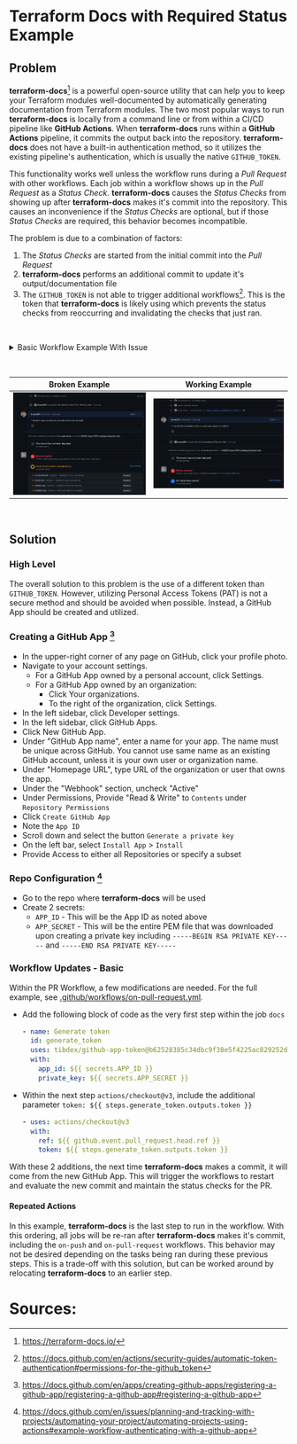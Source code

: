 # Terraform Docs with Required Status Example

## Problem

**terraform-docs**[^1] is a powerful open-source utility that can help you to keep your Terraform modules well-documented by automatically generating documentation from Terraform modules. The two most popular ways to run **terraform-docs** is locally from a command line or from within a CI/CD pipeline like **GitHub Actions**. When **terraform-docs** runs within a **GitHub Actions** pipeline, it commits the output back into the repository. **terraform-docs** does not have a built-in authentication method, so it utilizes the existing pipeline's authentication, which is usually the native `GITHUB_TOKEN`.

This functionality works well unless the workflow runs during a _Pull Request_ with other workflows. Each job within a workflow shows up in the _Pull Request_ as a _Status Check_. **terraform-docs** causes the _Status Checks_ from showing up after **terraform-docs** makes it's commit into the repository. This causes an inconvenience if the _Status Checks_ are optional, but if those _Status Checks_ are required, this behavior becomes incompatible.

The problem is due to a combination of factors:

1. The _Status Checks_ are started from the initial commit into the _Pull Request_
2. **terraform-docs** performs an additional commit to update it's output/documentation file
3. The `GITHUB_TOKEN` is not able to trigger additional workflows[^2]. This is the token that **terraform-docs** is likely using which prevents the status checks from reoccurring and invalidating the checks that just ran.

&nbsp;

<details>

<summary>Basic Workflow Example With Issue</summary>

```yaml
   name: on pull request

on: [pull_request]

permissions:
  contents: write
  pull-requests: write

concurrency:
  group: ${{ github.workflow }}-${{ github.ref }}
  cancel-in-progress: true

jobs:
  plan:
    runs-on: ubuntu-latest
    name: run terraform plan
    env:
      GITHUB_TOKEN: ${{ github.token }}
    steps:
      - name: Checkout
        uses: actions/checkout@v3

      - name: terraform plan
        uses: dflook/terraform-plan@a8d7e66e63aff79825a46e3374c4fd66ff9ce543
        id: terraform-plan
        with:
          path: .
          var_file: |
            test/tfvars/ci.auto.tfvars

  docs:
    needs: plan
    runs-on: ubuntu-latest
    name: create readme
    steps:
      - uses: actions/checkout@v3
        with:
          ref: ${{ github.event.pull_request.head.ref }}

      - name: "terraform docs creation"
        id: "terraform-docs"
        uses: terraform-docs/gh-actions@cfde42f79b15256c71f4b79ae1d6acea0f689952
        with:
          working-dir: .
          config-file: ./test/terraform-docs/.terraform-docs.yml
          output-file: terraform-docs.md
          output-method: replace
          git-push: "true"
        continue-on-error: false
```

</details>

&nbsp;

| Broken Example                                          | Working Example                                          |
| ------------------------------------------------------- | -------------------------------------------------------- |
| ![Broken Example](./resources/images/BrokenExample.png) | ![Broken Example](./resources/images/WorkingExample.png) |

&nbsp;

## Solution

### High Level

The overall solution to this problem is the use of a different token than `GITHUB_TOKEN`. However, utilizing Personal Access Tokens (PAT) is not a secure method and should be avoided when possible. Instead, a GitHub App should be created and utilized.

### Creating a GitHub App [^3]

- In the upper-right corner of any page on GitHub, click your profile photo.
- Navigate to your account settings.
  - For a GitHub App owned by a personal account, click Settings.
  - For a GitHub App owned by an organization:
    - Click Your organizations.
    - To the right of the organization, click Settings.
- In the left sidebar, click Developer settings.
- In the left sidebar, click GitHub Apps.
- Click New GitHub App.
- Under "GitHub App name", enter a name for your app. The name must be unique across GitHub. You cannot use same name as an existing GitHub account, unless it is your own user or organization name.
- Under "Homepage URL", type URL of the organization or user that owns the app.
- Under the "Webhook" section, uncheck "Active"
- Under Permissions, Provide "Read & Write" to `Contents` under `Repository Permissions`
- Click `Create GitHub App`
- Note the `App ID`
- Scroll down and select the button `Generate a private key`
- On the left bar, select `Install App` > `Install`
- Provide Access to either all Repositories or specify a subset

### Repo Configuration [^4]

- Go to the repo where **terraform-docs** will be used
- Create 2 secrets:
  - `APP_ID` - This will be the App ID as noted above
  - `APP_SECRET` - This will be the entire PEM file that was downloaded upon creating a private key including `-----BEGIN RSA PRIVATE KEY-----` and `-----END RSA PRIVATE KEY-----`

### Workflow Updates - Basic

Within the PR Workflow, a few modifications are needed. For the full example, see [.github/workflows/on-pull-request.yml](.github/workflows/on-pull-request.yml).

- Add the following block of code as the very first step within the job `docs`

  ```yml
  - name: Generate token
    id: generate_token
    uses: tibdex/github-app-token@b62528385c34dbc9f38e5f4225ac829252d1ea92
    with:
      app_id: ${{ secrets.APP_ID }}
      private_key: ${{ secrets.APP_SECRET }}
  ```

- Within the next step `actions/checkout@v3`, include the additional parameter `token: ${{ steps.generate_token.outputs.token }}`
  ```yml
  - uses: actions/checkout@v3
    with:
      ref: ${{ github.event.pull_request.head.ref }}
      token: ${{ steps.generate_token.outputs.token }}
  ```

With these 2 additions, the next time **terraform-docs** makes a commit, it will come from the new GitHub App. This will trigger the workflows to restart and evaluate the new commit and maintain the status checks for the PR.

#### Repeated Actions

In this example, **terraform-docs** is the last step to run in the workflow. With this ordering, all jobs will be re-ran after **terraform-docs** makes it's commit, including the `on-push` and `on-pull-request` workflows. This behavior may not be desired depending on the tasks being ran during these previous steps. This is a trade-off with this solution, but can be worked around by relocating **terraform-docs** to an earlier step.

# Sources:

[^1]: https://terraform-docs.io/
[^2]: https://docs.github.com/en/actions/security-guides/automatic-token-authentication#permissions-for-the-github_token
[^3]: https://docs.github.com/en/apps/creating-github-apps/registering-a-github-app/registering-a-github-app#registering-a-github-app
[^4]: https://docs.github.com/en/issues/planning-and-tracking-with-projects/automating-your-project/automating-projects-using-actions#example-workflow-authenticating-with-a-github-app
